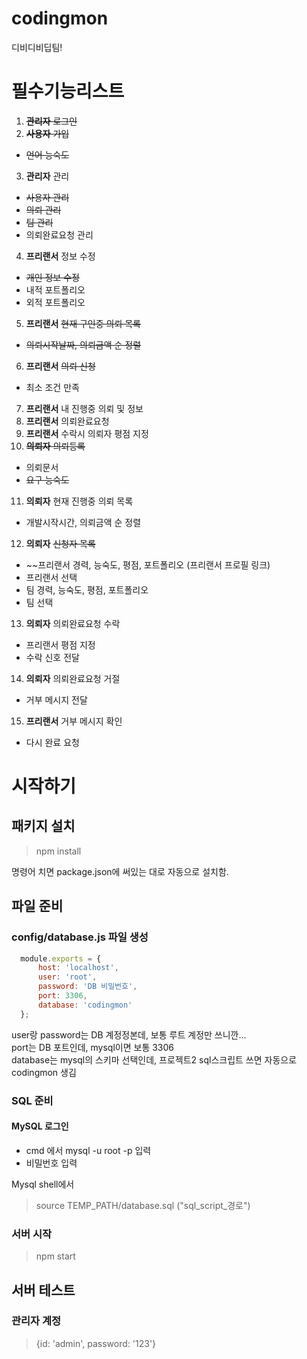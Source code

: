# codingmon
디비디비딥팀!

# 필수기능리스트
1. ~~**관리자** 로그인~~
2. ~~**사용자** 가입~~
  - ~~언어 능숙도~~
3. **관리자** 관리
  - ~~사용자 관리~~
  - ~~의뢰 관리~~
  - ~~팀 관리~~
  - 의뢰완료요청 관리
4. **프리랜서** 정보 수정
  - ~~개인 정보 수정~~
  - 내적 포트폴리오
  - 외적 포트폴리오
5. **프리랜서** ~~현재 구인중 의뢰 목록~~
  - ~~의뢰시작날짜, 의뢰금액 순 정렬~~
6. **프리랜서** ~~의뢰 신청~~
  - 최소 조건 만족
7. **프리랜서** 내 진행중 의뢰 및 정보
8. **프리랜서** 의뢰완료요청
9. **프리랜서** 수락시 의뢰자 평점 지정
10. ~~**의뢰자** 의뢰등록~~
  - 의뢰문서
  - ~~요구 능숙도~~
11. **의뢰자** 현재 진행중 의뢰 목록
  - 개발시작시간, 의뢰금액 순 정렬
12. **의뢰자** ~~신청자 목록~~
  - ~~프리랜서 경력, 능숙도, 평점, 포트폴리오 (프리랜서 프로필 링크)
  - 프리랜서 선택
  - 팀 경력, 능숙도, 평점, 포트폴리오
  - 팀 선택
13. **의뢰자** 의뢰완료요청 수락
  - 프리랜서 평점 지정
  - 수락 신호 전달
14. **의뢰자** 의뢰완료요청 거절
  - 거부 메시지 전달
15. **프리랜서** 거부 메시지 확인
  - 다시 완료 요청

# 시작하기

## 패키지 설치

>  npm install

명령어 치면 package.json에 써있는 대로 자동으로 설치함.

## 파일 준비

### config/database.js 파일 생성
```javascript
  module.exports = {
      host: 'localhost',
      user: 'root',
      password: 'DB 비밀번호',
      port: 3306,
      database: 'codingmon'
  };
```
user랑 password는 DB 계정정본데, 보통 루트 계정만 쓰니깐...  
port는 DB 포트인데, mysql이면 보통 3306  
database는 mysql의 스키마 선택인데, 프로젝트2 sql스크립트 쓰면 자동으로 codingmon 생김

### SQL 준비
#### MySQL 로그인
- cmd 에서 mysql -u root -p 입력
- 비밀번호 입력  

Mysql shell에서 
> source TEMP_PATH/database.sql ("sql_script_경로")

### 서버 시작
> npm start

## 서버 테스트
### 관리자 계정
> {id: 'admin', password: '123'}
